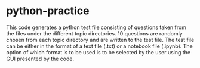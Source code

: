# python-practice

This code generates a python test file consisting of questions taken from the files under the different topic directories. 10 questions are randomly chosen from each topic directory and are written to the test file.
The test file can be either in the format of a text file (.txt) or a notebook file (.ipynb). 
The option of which format is to be used is to be selected by the user using the GUI presented by the code.
